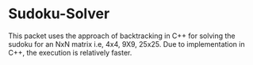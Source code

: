 # Sudoku-Solver
This packet uses the approach of backtracking in C++ for solving the sudoku for an NxN matrix i.e, 4x4, 9X9, 25x25. Due to implementation in C++, the execution is relatively faster.
